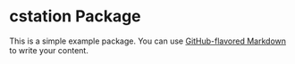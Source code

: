 # cstation Package

This is a simple example package. You can use
[GitHub-flavored Markdown](https://guides.github.com/features/mastering-markdown/)
to write your content.